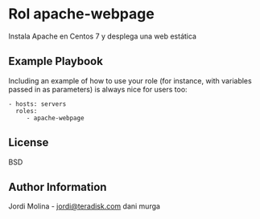 Rol apache-webpage
==================

Instala Apache en Centos 7 y desplega una web estática

Example Playbook
----------------

Including an example of how to use your role (for instance, with variables passed in as parameters) is always nice for users too:

    - hosts: servers
      roles:
         - apache-webpage

License
-------

BSD

Author Information
------------------

Jordi Molina - jordi@teradisk.com
dani murga
